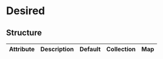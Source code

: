 # Desired 
 

## Structure 
 

| Attribute | Description | Default | Collection | Map  |
| --------- | ----------- | ------- | ---------- | ---  |